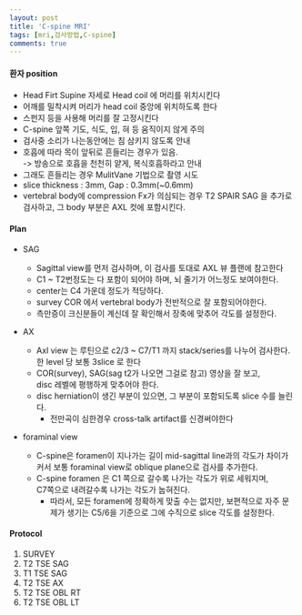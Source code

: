 ```yaml
---
layout: post
title: 'C-spine MRI'
tags: [mri,검사방법,C-spine]
comments: true
---
```



#### 환자 position
- Head Firt Supine 자세로 Head coil 에 머리를 위치시킨다
- 어깨를 밀착시켜 머리가 head coil 중앙에 위치하도록 한다
- 스펀지 등을 사용해 머리를 잘 고정시킨다
- C-spine 앞쪽 기도, 식도, 입, 혀 등 움직이지 않게 주의
- 검사중 소리가 나는동안에는 침 삼키지 않도록 안내
- 호흡에 따라 목이 앞뒤로 흔들리는 경우가 있음.  
-> 방송으로 호흡을 천천히 얕게, 복식호흡하라고 안내
- 그래도 흔들리는 경우 MulitVane 기법으로 촬영 시도
- slice thickness : 3mm, Gap : 0.3mm(~0.6mm)
- vertebral body에 compression Fx가 의심되는 경우 T2 SPAIR SAG 을 추가로 검사하고, 그 body 부분은 AXL 컷에 포함시킨다.

#### Plan
- SAG
    - Sagittal view를 먼저 검사하며, 이 검사를 토대로 AXL 뷰 플랜에 참고한다
    - C1 ~ T2번정도는 다 포함이 되어야 하며, 뇌 줄기가 어느정도 보여야한다.
    - center는 C4 가운데 정도가 적당하다.
    - survey COR 에서 vertebral body가 전반적으로 잘 포함되어야한다.
    - 측만증이 크신분들이 계신데 잘 확인해서 장축에 맞추어 각도를 설정한다.

- AX
    - Axl view 는 루틴으로 c2/3 ~ C7/T1 까지 stack/series를 나누어 검사한다.  
    한 level 당 보통 3slice 로 한다
    - COR(survey), SAG(sag t2가 나오면 그걸로 참고) 영상을 잘 보고,  
    disc 레벨에 평행하게 맞추어야 한다.
    - disc herniation이 생긴 부분이 있으면, 그 부분이 포함되도록 slice 수를 늘린다. 
        - 전만곡이 심한경우 cross-talk artifact를 신경써야한다

- foraminal view
    - C-spine은 foramen이 지나가는 길이 mid-sagittal line과의 각도가 차이가 커서 보통 foraminal view로 oblique plane으로 검사를 추가한다.
    - C-spine foramen 은 C1 쪽으로 갈수록 나가는 각도가 위로 세워지며,  
    C7쪽으로 내려갈수록 나가는 각도가 눕혀진다. 
        - 따라서, 모든 foramen에 정확하게 맞출 수는 없지만, 보편적으로 자주 문제가 생기는 C5/6을 기준으로 그에 수직으로 slice 각도를 설정한다.

#### Protocol
1. SURVEY
2. T2 TSE SAG
3. T1 TSE SAG
4. T2 TSE AX
5. T2 TSE OBL RT
6. T2 TSE OBL LT